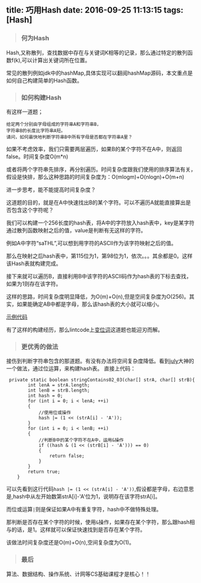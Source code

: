 title: 巧用Hash
date: 2016-09-25 11:13:15
tags: [Hash]
---
> ### 何为Hash

Hash,又称散列，查找数据中存在与关键词K相等的记录，那么通过特定的散列函数f(k),可以计算出关键词所在位置。

常见的散列例如jdk中的hashMap,具体实现可以翻阅hashMap源码，本文重点是如何自己构建简单的Hash函数。<!-- more -->

> ### 如何构建Hash

有这样一道题；
```
给定两个分别由字母组成的字符串A和字符串B，
字符串B的长度比字符串A短。
请问，如何最快地判断字符串B中所有字母是否都在字符串A里？

```

如果不考虑效率，我们只需要两层遍历，如果B的某个字符不在A中，则返回false。时间复杂度O(m*n)

或者将两个字符串先排序，再分别遍历。时间复杂度跟我们使用的排序算法有关，假设是快排，那么这种思路的时间复杂度为：O(mlogm)+O(nlogn)+O(m+n)

进一步思考，能不能提高时间复杂度？

这道题的目的，就是在A中快速找出B的某个字符。可以不遍历A就能直接算出是否包含这个字符呢？

我们可以构建一个256长度的hash表，将A中的字符放入hash表中，key是某字符通过散列函数映射之后的值，value是判断有无这样的字符。

例如A中字符“saTHL”,可以想到用字符的ASCII作为该字符映射之后的值。

那么在映射之后hash表中，第115位为1，第98位为1，依次。。。其余都是0。这样该Hash表就构建完成。

接下来就可以遍历B，直接利用B中该字符的ASCII码作为hash表的下标去查找，如果为1则存在该字符。

这样的思路，时间复杂度明显降低，为O(m)+O(n),但是空间复杂度为O(256)。其实，如果能确定AB中都是字母，那么该hash表的大小就可以缩小。

[示例代码](https://github.com/xchunzhao/LeetCode/blob/master/src/algorithm/TAOPP/Chapter1/StringContains/StringContains02.java)

有了这样的构建经历，那么lintcode上[变位词](http://www.lintcode.com/zh-cn/problem/two-strings-are-anagrams/)这道题也能迎刃而解。


> ### 更优秀的做法

接伤到判断字符串包含的那道题。有没有办法将空间复杂度降低。看到[july](https://github.com/julycoding)大神的一个做法，通过位运算，来构建hash表。
直接上代码：

```
 private static boolean stringContains02_03(char[] strA, char[] strB){
        int lenA = strA.length;
        int lenB = strB.length;
        int hash = 0;
        for (int i = 0; i < lenA; ++i)
        {
            //使用位或操作
            hash |= (1 << (strA[i] - 'A'));
        }
        for (int i = 0; i < lenB; ++i)
        {
            //判断B中的某个字符不在A中，运用&操作
            if ((hash & (1 << (strB[i] - 'A'))) == 0)
            {
                return false;
            }
        }
        return true;
    }
```
可以先看到这行代码`hash |= (1 << (strA[i] - 'A'))`,假设都是字母，右边意思是,hash中从左开始数第strA[i]-'A'位为1，说明存在该字符strA[i]。

而位或运算`|`则是保证如果A中有重复字符，hash中不做特殊处理。

那判断是否存在某个字符的时候，使用`&`操作，如果存在某个字符，那么跟hash相与的话，是1。这样就可以保证快速找到是否存在某个字符。

该做法时间复杂度还是O(m)+O(n),空间复杂度为O(1)。


> ### 最后

算法、数据结构、操作系统、计网等CS基础课程才是核心！！
